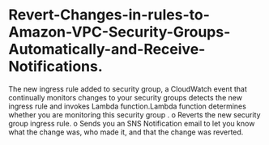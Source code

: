 # Revert-Changes-in-rules-to-Amazon-VPC-Security-Groups-Automatically-and-Receive-Notifications.
The new ingress rule added to security group, a CloudWatch event that continually monitors changes to your security groups detects the new ingress rule and invokes Lambda function.Lambda function determines whether you are monitoring this security group . o Reverts the new security group ingress rule. o Sends you an SNS Notification email to let you know what the change was, who made it, and that the change was reverted.
